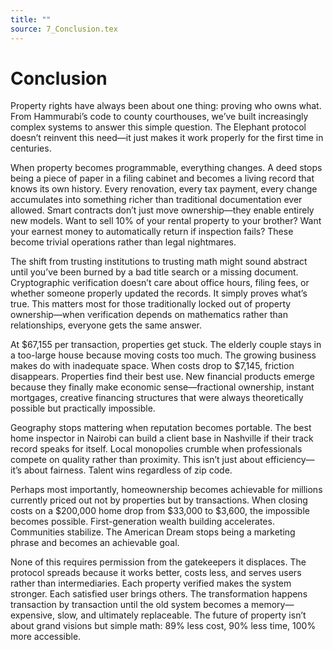 ```yaml
---
title: ""
source: 7_Conclusion.tex
---
```

# Conclusion

Property rights have always been about one thing: proving who owns what. From Hammurabi’s code to county courthouses, we’ve built increasingly complex systems to answer this simple question. The Elephant protocol doesn’t reinvent this need—it just makes it work properly for the first time in centuries.

When property becomes programmable, everything changes. A deed stops being a piece of paper in a filing cabinet and becomes a living record that knows its own history. Every renovation, every tax payment, every change accumulates into something richer than traditional documentation ever allowed. Smart contracts don’t just move ownership—they enable entirely new models. Want to sell 10% of your rental property to your brother? Want your earnest money to automatically return if inspection fails? These become trivial operations rather than legal nightmares.

The shift from trusting institutions to trusting math might sound abstract until you’ve been burned by a bad title search or a missing document. Cryptographic verification doesn’t care about office hours, filing fees, or whether someone properly updated the records. It simply proves what’s true. This matters most for those traditionally locked out of property ownership—when verification depends on mathematics rather than relationships, everyone gets the same answer.

At $67,155 per transaction, properties get stuck. The elderly couple stays in a too-large house because moving costs too much. The growing business makes do with inadequate space. When costs drop to $7,145, friction disappears. Properties find their best use. New financial products emerge because they finally make economic sense—fractional ownership, instant mortgages, creative financing structures that were always theoretically possible but practically impossible.

Geography stops mattering when reputation becomes portable. The best home inspector in Nairobi can build a client base in Nashville if their track record speaks for itself. Local monopolies crumble when professionals compete on quality rather than proximity. This isn’t just about efficiency—it’s about fairness. Talent wins regardless of zip code.

Perhaps most importantly, homeownership becomes achievable for millions currently priced out not by properties but by transactions. When closing costs on a $200,000 home drop from $33,000 to $3,600, the impossible becomes possible. First-generation wealth building accelerates. Communities stabilize. The American Dream stops being a marketing phrase and becomes an achievable goal.

None of this requires permission from the gatekeepers it displaces. The protocol spreads because it works better, costs less, and serves users rather than intermediaries. Each property verified makes the system stronger. Each satisfied user brings others. The transformation happens transaction by transaction until the old system becomes a memory—expensive, slow, and ultimately replaceable. The future of property isn’t about grand visions but simple math: 89% less cost, 90% less time, 100% more accessible.

